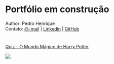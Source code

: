 # Portfólio em construção

Author: Pedro Henrique<br>
Contato: [@-mail](mailto:dev.pedro.rjas@gmail.com) | [Linkedin](https://www.linkedin.com/in/pedro-henrique-rjas/) | [GitHub](https://github.com/dev-pedro)
#
[Quiz - O Mundo Mágico de Harry Potter](https://portfolio.devpedrohenrique.com.br/quiz/)

![](https://portfolio.devpedrohenrique.com.br/quiz/images/quiz.png)

# 
